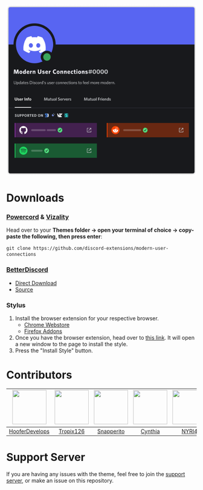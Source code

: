 <img src="./assets/banner.png">

# Downloads
### **[Powercord](https://powercord.dev/) & [Vizality](https://vizality.com/)**
Head over to your **Themes folder -> open your terminal of choice -> copy-paste the following, then press enter**:
```
git clone https://github.com/discord-extensions/modern-user-connections
```

### **[BetterDiscord](https://betterdiscord.app/)**
- [Direct Download](https://github.com/discord-extensions/modern-user-connections/releases/download/betterdiscord/modern-user-connections.theme.css)
- [Source](https://discord-extensions.github.io/modern-user-connections/src/source.css)

### **Stylus**
1. Install the browser extension for your respective browser.
    - [Chrome Webstore](https://chrome.google.com/webstore/detail/stylus/clngdbkpkpeebahjckkjfobafhncgmne)
    - [Firefox Addons](https://addons.mozilla.org/en-US/firefox/addon/styl-us/)
2. Once you have the browser extension, head over to [this link](https://github.com/discord-extensions/modern-user-connections/raw/main/clients/stylus/modern-user-connections.user.css). It will open a new window to the page to install the style.
3. Press the "Install Style" button.

# Contributors
|<a href="https://github.com/HooferDevelops"><img src="https://avatars.githubusercontent.com/u/60201971?v=4" width="90px" height="90px"></a>|<a href="https://github.com/Tropix126"><img src="https://avatars.githubusercontent.com/u/42101043?v=4" width="90px" height="90px"></a>|<a href="https://github.com/Snapperito"><img src="https://avatars.githubusercontent.com/u/52221287?v=4" width="90px" height="90px"></a>|<a href="https://github.com/cyyynthia"><img src="https://avatars.githubusercontent.com/u/9999055?v=4" width="90px" height="90px"></a>|<a href="https://github.com/NYRI4"><img src="https://avatars.githubusercontent.com/u/65369563?v=4" width="90px" height="90px"></a>|<a href="https://github.com/BenSegal855"><img src="https://avatars.githubusercontent.com/u/34194692?v=4" width="90px" height="90px"></a>|
|:-:|:-:|:-:|:-:|:-:|:-:|
|[HooferDevelops](https://github.com/HooferDevelops)|[Tropix126](https://github.com/Tropix126)|[Snapperito](https://github.com/Snapperito)|[Cynthia](https://github.com/cyyynthia)|[NYRI4](https://github.com/NYRI4)|[BenSegal855](https://github.com/BenSegal855)|

# Support Server
If you are having any issues with the theme, feel free to join the [support server](https://discord.gg/vYdXbEzqDs), or make an issue on this repository.